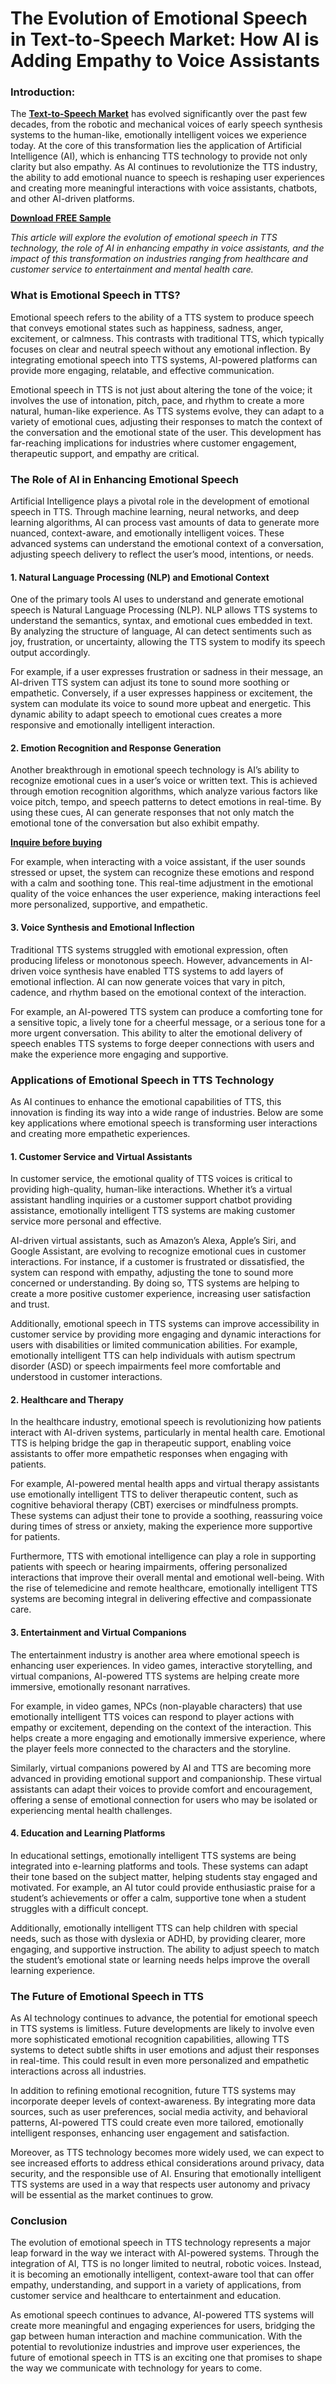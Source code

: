 # The Evolution of Emotional Speech in Text-to-Speech Market: How AI is Adding Empathy to Voice Assistants
### Introduction:
The [**Text-to-Speech Market**](https://www.nextmsc.com/report/text-to-speech-market) has evolved significantly over the past few decades, from the robotic and mechanical voices of early speech synthesis systems to the human-like, emotionally intelligent voices we experience today. At the core of this transformation lies the application of Artificial Intelligence (AI), which is enhancing TTS technology to provide not only clarity but also empathy. As AI continues to revolutionize the TTS industry, the ability to add emotional nuance to speech is reshaping user experiences and creating more meaningful interactions with voice assistants, chatbots, and other AI-driven platforms.

[**Download FREE Sample**](https://www.nextmsc.com/text-to-speech-market/request-sample)

_This article will explore the evolution of emotional speech in TTS technology, the role of AI in enhancing empathy in voice assistants, and the impact of this transformation on industries ranging from healthcare and customer service to entertainment and mental health care._
### What is Emotional Speech in TTS?
Emotional speech refers to the ability of a TTS system to produce speech that conveys emotional states such as happiness, sadness, anger, excitement, or calmness. This contrasts with traditional TTS, which typically focuses on clear and neutral speech without any emotional inflection. By integrating emotional speech into TTS systems, AI-powered platforms can provide more engaging, relatable, and effective communication.

Emotional speech in TTS is not just about altering the tone of the voice; it involves the use of intonation, pitch, pace, and rhythm to create a more natural, human-like experience. As TTS systems evolve, they can adapt to a variety of emotional cues, adjusting their responses to match the context of the conversation and the emotional state of the user. This development has far-reaching implications for industries where customer engagement, therapeutic support, and empathy are critical.
### The Role of AI in Enhancing Emotional Speech
Artificial Intelligence plays a pivotal role in the development of emotional speech in TTS. Through machine learning, neural networks, and deep learning algorithms, AI can process vast amounts of data to generate more nuanced, context-aware, and emotionally intelligent voices. These advanced systems can understand the emotional context of a conversation, adjusting speech delivery to reflect the user’s mood, intentions, or needs.
#### 1. Natural Language Processing (NLP) and Emotional Context
One of the primary tools AI uses to understand and generate emotional speech is Natural Language Processing (NLP). NLP allows TTS systems to understand the semantics, syntax, and emotional cues embedded in text. By analyzing the structure of language, AI can detect sentiments such as joy, frustration, or uncertainty, allowing the TTS system to modify its speech output accordingly.

For example, if a user expresses frustration or sadness in their message, an AI-driven TTS system can adjust its tone to sound more soothing or empathetic. Conversely, if a user expresses happiness or excitement, the system can modulate its voice to sound more upbeat and energetic. This dynamic ability to adapt speech to emotional cues creates a more responsive and emotionally intelligent interaction.
#### 2. Emotion Recognition and Response Generation
Another breakthrough in emotional speech technology is AI’s ability to recognize emotional cues in a user’s voice or written text. This is achieved through emotion recognition algorithms, which analyze various factors like voice pitch, tempo, and speech patterns to detect emotions in real-time. By using these cues, AI can generate responses that not only match the emotional tone of the conversation but also exhibit empathy.

[**Inquire before buying**](https://www.nextmsc.com/text-to-speech-market/inquire-before-buying)

For example, when interacting with a voice assistant, if the user sounds stressed or upset, the system can recognize these emotions and respond with a calm and soothing tone. This real-time adjustment in the emotional quality of the voice enhances the user experience, making interactions feel more personalized, supportive, and empathetic.
#### 3. Voice Synthesis and Emotional Inflection
Traditional TTS systems struggled with emotional expression, often producing lifeless or monotonous speech. However, advancements in AI-driven voice synthesis have enabled TTS systems to add layers of emotional inflection. AI can now generate voices that vary in pitch, cadence, and rhythm based on the emotional context of the interaction.

For example, an AI-powered TTS system can produce a comforting tone for a sensitive topic, a lively tone for a cheerful message, or a serious tone for a more urgent conversation. This ability to alter the emotional delivery of speech enables TTS systems to forge deeper connections with users and make the experience more engaging and supportive.
### Applications of Emotional Speech in TTS Technology
As AI continues to enhance the emotional capabilities of TTS, this innovation is finding its way into a wide range of industries. Below are some key applications where emotional speech is transforming user interactions and creating more empathetic experiences.
#### 1. Customer Service and Virtual Assistants
In customer service, the emotional quality of TTS voices is critical to providing high-quality, human-like interactions. Whether it’s a virtual assistant handling inquiries or a customer support chatbot providing assistance, emotionally intelligent TTS systems are making customer service more personal and effective.

AI-driven virtual assistants, such as Amazon’s Alexa, Apple’s Siri, and Google Assistant, are evolving to recognize emotional cues in customer interactions. For instance, if a customer is frustrated or dissatisfied, the system can respond with empathy, adjusting the tone to sound more concerned or understanding. By doing so, TTS systems are helping to create a more positive customer experience, increasing user satisfaction and trust.

Additionally, emotional speech in TTS systems can improve accessibility in customer service by providing more engaging and dynamic interactions for users with disabilities or limited communication abilities. For example, emotionally intelligent TTS can help individuals with autism spectrum disorder (ASD) or speech impairments feel more comfortable and understood in customer interactions.
#### 2. Healthcare and Therapy
In the healthcare industry, emotional speech is revolutionizing how patients interact with AI-driven systems, particularly in mental health care. Emotional TTS is helping bridge the gap in therapeutic support, enabling voice assistants to offer more empathetic responses when engaging with patients.

For example, AI-powered mental health apps and virtual therapy assistants use emotionally intelligent TTS to deliver therapeutic content, such as cognitive behavioral therapy (CBT) exercises or mindfulness prompts. These systems can adjust their tone to provide a soothing, reassuring voice during times of stress or anxiety, making the experience more supportive for patients.

Furthermore, TTS with emotional intelligence can play a role in supporting patients with speech or hearing impairments, offering personalized interactions that improve their overall mental and emotional well-being. With the rise of telemedicine and remote healthcare, emotionally intelligent TTS systems are becoming integral in delivering effective and compassionate care.
#### 3. Entertainment and Virtual Companions
The entertainment industry is another area where emotional speech is enhancing user experiences. In video games, interactive storytelling, and virtual companions, AI-powered TTS systems are helping create more immersive, emotionally resonant narratives.

For example, in video games, NPCs (non-playable characters) that use emotionally intelligent TTS voices can respond to player actions with empathy or excitement, depending on the context of the interaction. This helps create a more engaging and emotionally immersive experience, where the player feels more connected to the characters and the storyline.

Similarly, virtual companions powered by AI and TTS are becoming more advanced in providing emotional support and companionship. These virtual assistants can adapt their voices to provide comfort and encouragement, offering a sense of emotional connection for users who may be isolated or experiencing mental health challenges.
#### 4. Education and Learning Platforms
In educational settings, emotionally intelligent TTS systems are being integrated into e-learning platforms and tools. These systems can adapt their tone based on the subject matter, helping students stay engaged and motivated. For example, an AI tutor could provide enthusiastic praise for a student’s achievements or offer a calm, supportive tone when a student struggles with a difficult concept.

Additionally, emotionally intelligent TTS can help children with special needs, such as those with dyslexia or ADHD, by providing clearer, more engaging, and supportive instruction. The ability to adjust speech to match the student’s emotional state or learning needs helps improve the overall learning experience.
### The Future of Emotional Speech in TTS
As AI technology continues to advance, the potential for emotional speech in TTS systems is limitless. Future developments are likely to involve even more sophisticated emotional recognition capabilities, allowing TTS systems to detect subtle shifts in user emotions and adjust their responses in real-time. This could result in even more personalized and empathetic interactions across all industries.

In addition to refining emotional recognition, future TTS systems may incorporate deeper levels of context-awareness. By integrating more data sources, such as user preferences, social media activity, and behavioral patterns, AI-powered TTS could create even more tailored, emotionally intelligent responses, enhancing user engagement and satisfaction.

Moreover, as TTS technology becomes more widely used, we can expect to see increased efforts to address ethical considerations around privacy, data security, and the responsible use of AI. Ensuring that emotionally intelligent TTS systems are used in a way that respects user autonomy and privacy will be essential as the market continues to grow.
### Conclusion
The evolution of emotional speech in TTS technology represents a major leap forward in the way we interact with AI-powered systems. Through the integration of AI, TTS is no longer limited to neutral, robotic voices. Instead, it is becoming an emotionally intelligent, context-aware tool that can offer empathy, understanding, and support in a variety of applications, from customer service and healthcare to entertainment and education.

As emotional speech continues to advance, AI-powered TTS systems will create more meaningful and engaging experiences for users, bridging the gap between human interaction and machine communication. With the potential to revolutionize industries and improve user experiences, the future of emotional speech in TTS is an exciting one that promises to shape the way we communicate with technology for years to come.
